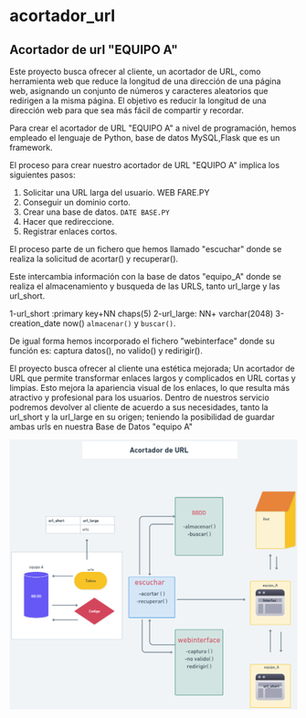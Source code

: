 # acortador_url

## Acortador de url "EQUIPO A"

Este proyecto busca ofrecer al cliente, un acortador de URL, como  herramienta web que reduce la longitud de una dirección de una página web, asignando un conjunto de números y caracteres aleatorios que redirigen a la misma página. El objetivo es reducir la longitud de una dirección web para que sea más fácil de compartir y recordar.

Para crear el acortador de URL "EQUIPO A" a nivel de programación, hemos empleado el lenguaje de Python, base de datos MySQL,Flask que es un framework.

El proceso para crear nuestro acortador de URL "EQUIPO A" implica los siguientes pasos:

1. Solicitar una URL larga del usuario. WEB FARE.PY
2. Conseguir un dominio corto.
3. Crear una base de datos. `DATE BASE.PY`
4. Hacer que redireccione.
5. Registrar enlaces cortos.

El proceso parte de un fichero que hemos llamado "escuchar" donde se realiza la solicitud de acortar() y recuperar().

Este intercambia información con la base de datos "equipo_A" donde se realiza el almacenamiento y busqueda de las URLS, tanto url_large y las url_short.

1-url_short :primary key+NN chaps(5)
2-url_large: NN+ varchar(2048)
3-creation_date now()
`almacenar()` y `buscar()`.


De igual forma hemos incorporado el fichero "webinterface" donde su función es:
captura datos(), no valido() y redirigir().

El proyecto busca ofrecer al cliente una estética mejorada; Un acortador de URL que permite transformar enlaces largos y complicados en URL cortas y limpias. Esto mejora la apariencia visual de los enlaces, lo que resulta más atractivo y profesional para los usuarios.
Dentro de nuestros servicio podremos devolver al cliente de acuerdo a sus necesidades, tanto la url_short y la url_large en su origen; teniendo la posibilidad de guardar ambas urls en nuestra Base de Datos "equipo A"

![Diagrama](/static/images/diagrama.png)
